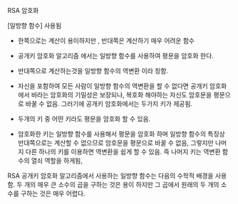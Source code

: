 RSA 암호화

[일방향 함수] 사용됨
- 한쪽으로는 계산이 용이하지만 , 반대쪽은 계산하기 매우 어려운 함수
- 공개키 암호화 알고리즘 에서는 일방향 함수를 사용하여 평문을 암호화 한다.
- 반대쪽으로 계산하는것을 일방향 함수의 역변환 이라 칭함.

- 자신을 포함하여 모든 사람이 일방향 함수의 역변환을 할 수 없다면 공개키 암호화 에서 바라는 암호화의 기밀성은 보장되나, 복호화 해야하는 자신도 암호문을 평문으로 바꿀 수 없음.
  그러기에 공개키 암호화에서는 두가지 키가 제공됨.
- 두개의 키 중 어떤 키라도 평문을 암호화 할 수 있음.
- 암호화한 키는 일방향 함수를 사용해서 평문을 암호화 하며 일방향 함수의 특징상 반대쪽으로는 계산할 수 없으므로 암호문을 평문으로 바꿀 수 없음, 그렇지만 나머지 다른 하나의 키를 이용하면
  역변환을 쉽게 할 수 있음. 즉 나머지 키는 역변환 함수의 열쇠 역할을 하게됨,


RSA 공개키 암호화 알고리즘에서 사용하는 일방향 함수는 다음의 수학적 배경을 사용함.
두 개의 매우 큰 소수의 곱을 구하는 것은 용이 하지만 그 곱에서 원래의 두 개의 소수를 구하는 것은 매우 어렵다.